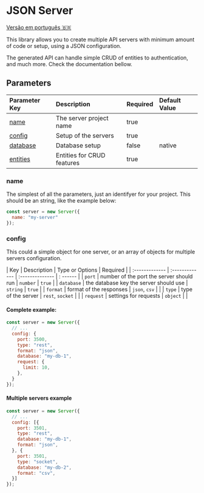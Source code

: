 # JSON Server

[Versão em português 🇧🇷](README-PT.md)

This library allows you to create multiple API servers with minimum amount of code or setup, using a JSON configuration.

The generated API can handle simple CRUD of entities to authentication, and much more. Check the documentation bellow.

## Parameters

| Parameter Key  | Description             | Required | Default Value |
| :------------- | :---------------------- | :------- | :------------ |
| [name](#name)  | The server project name | true     |  |
| [config](#config) | Setup of the servers    | true     |  |
| [database](#database) | Database setup          | false    | native |
| [entities](#entities) | Entities for CRUD features | true  |  |

### name

The simplest of all the parameters, just an identifyer for your project. This should be an string, like the example below:

```js
const server = new Server({
  name: "my-server"
});
```

### config

This could a simple object for one server, or an array of objects for multiple servers configuration.

| Key            | Description    | Type or Options | Required |
| :------------- | :------------- | :-------------- | : ------ |
| ```port``` | number of the port the server should run | ```number``` | ```true``` |
| ```database``` | the database key the server should use | ```string``` | ```true``` |
| ```format``` | format of the responses | ```json```, ```csv``` | |
| ```type``` | type of the server | ```rest```, ```socket``` | |
| ```request``` | settings for requests | ```object``` | |

#### **Complete example:**

```js
const server = new Server({
  // ...
  config: {
    port: 3500,
    type: "rest",
    format: "json",
    database: "my-db-1",
    request: {
      limit: 10,
    },
  }
});
```

#### **Multiple servers example**
```js
const server = new Server({
  // ...
  config: [{
    port: 3501,
    type: "rest",
    database: "my-db-1",
    format: "json",
  }, {
    port: 3501,
    type: "socket",
    database: "my-db-2",
    format: "csv",
  }]
});
```
